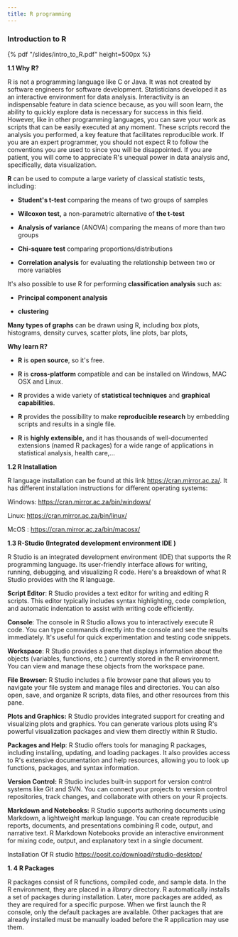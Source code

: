 ```yaml
---
title: R programming
---
```

### Introduction to R

 {% pdf "/slides/intro_to_R.pdf" height=500px %}

**1.1 Why R?**

R is not a programming language like C or Java. It was not created by
software engineers for software development. Statisticians developed it
as an interactive environment for data analysis. Interactivity is an
indispensable feature in data science because, as you will soon learn,
the ability to quickly explore data is necessary for success in this
field. However, like in other programming languages, you can save your
work as scripts that can be easily executed at any moment. These scripts
record the analysis you performed, a key feature that facilitates
reproducible work. If you are an expert programmer, you should not
expect R to follow the conventions you are used to since you will be
disappointed. If you are patient, you will come to appreciate R\'s
unequal power in data analysis and, specifically, data visualization.

**R** can be used to compute a large variety of classical statistic
tests, including:

-   **Student's t-test** comparing the means of two groups of samples

-   **Wilcoxon test,** a non-parametric alternative of **the t-test**

-   **Analysis of variance** (ANOVA) comparing the means of more than two groups

-   **Chi-square test** comparing proportions/distributions

-   **Correlation analysis** for evaluating the relationship between two or more variables

It's also possible to use R for performing **classification analysis** such as:
-   **Principal component analysis**

-   **clustering**

**Many types of graphs** can be drawn using R, including box plots,
    histograms, density curves, scatter plots, line plots, bar plots,

**Why learn R?**

-   **R** is **open source**, so it's free.

-   **R** is **cross-platform** compatible and can be installed on
    Windows, MAC OSX and Linux.

-   **R** provides a wide variety of **statistical techniques** and
    **graphical capabilities**.

-   **R** provides the possibility to make **reproducible research** by
    embedding scripts and results in a single file.

-   **R** is **highly extensible,** and it has thousands of
    well-documented extensions (named R packages) for a wide range of
    applications in statistical analysis, health care,...

**1.2 R Installation**

R language installation can be found at this link
<https://cran.mirror.ac.za/>. It has different installation instructions
for different operating systems:

Windows: <https://cran.mirror.ac.za/bin/windows/>

Linux: <https://cran.mirror.ac.za/bin/linux/>

McOS : <https://cran.mirror.ac.za/bin/macosx/>

**1.3 R-Studio (Integrated development environment IDE )**

R Studio is an integrated development environment (IDE) that supports
the R programming language. Its user-friendly interface allows for
writing, running, debugging, and visualizing R code. Here\'s a breakdown
of what R Studio provides with the R language.

**Script Editor**: R Studio provides a text editor for writing and editing R
scripts. This editor typically includes syntax highlighting, code
completion, and automatic indentation to assist with writing code
efficiently.

**Console**: The console in R Studio allows you to interactively execute
R code. You can type commands directly into the console and see the
results immediately. It's useful for quick experimentation and testing
code snippets.

**Workspace**: R Studio provides a pane that displays information about
the objects (variables, functions, etc.) currently stored in the R
environment. You can view and manage these objects from the workspace
pane.

**File Browser:** R Studio includes a file browser pane that allows you
to navigate your file system and manage files and directories. You can
also open, save, and organize R scripts, data files, and other resources
from this pane.

**Plots and Graphics:** R Studio provides integrated support for
creating and visualizing plots and graphics. You can generate various
plots using R\'s powerful visualization packages and view them directly
within R Studio.

**Packages and Help**: R Studio offers tools for managing R packages,
including installing, updating, and loading packages. It also provides
access to R's extensive documentation and help resources, allowing you
to look up functions, packages, and syntax information.

**Version Control:** R Studio includes built-in support for version
control systems like Git and SVN. You can connect your projects to
version control repositories, track changes, and collaborate with others
on your R projects.

**Markdown and Notebooks:** R Studio supports authoring documents using
Markdown, a lightweight markup language. You can create reproducible
reports, documents, and presentations combining R code, output, and
narrative text. R Markdown Notebooks provide an interactive environment
for mixing code, output, and explanatory text in a single document.

Installation Of R studio <https://posit.co/download/rstudio-desktop/>

**1. 4 R Packages**

R packages consist of R functions, compiled code, and sample data. In
the R environment, they are placed in a _library_ directory. R
automatically installs a set of packages during installation. Later,
more packages are added, as they are required for a specific purpose.
When we first launch the R console, only the default packages are
available. Other packages that are already installed must be manually
loaded before the R application may use them.